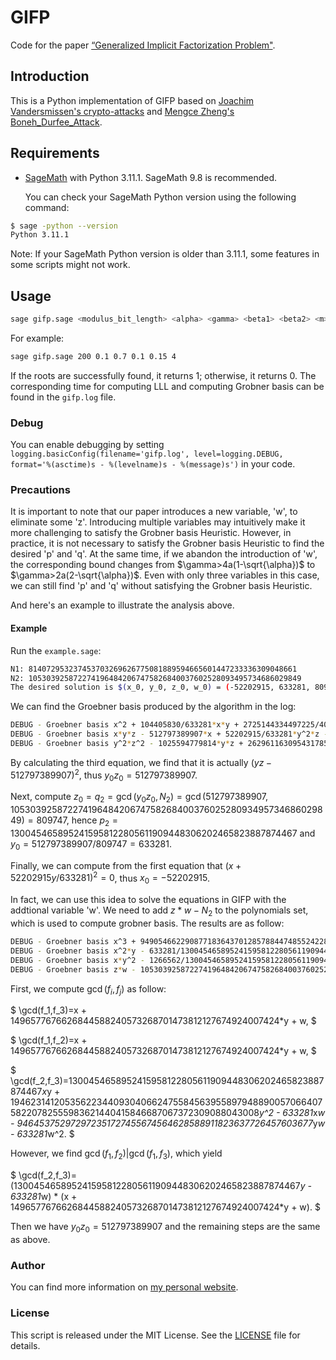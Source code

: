 # GIFP

Code for the paper [“Generalized Implicit Factorization Problem"](https://eprint.iacr.org/2023/1562.pdf).

## Introduction

This is a Python implementation of GIFP based on [Joachim Vandersmissen's crypto-attacks](https://github.com/jvdsn/crypto-attacks) and [Mengce Zheng's Boneh_Durfee_Attack](https://github.com/MengceZheng/Boneh_Durfee_Attack).

## Requirements

- [SageMath](https://www.sagemath.org/) with Python 3.11.1. SageMath 9.8 is recommended.

  You can check your SageMath Python version using the following command:

```bash
$ sage -python --version
Python 3.11.1
```
Note: If your SageMath Python version is older than 3.11.1, some features in some scripts might not work.
## Usage
```bash
sage gifp.sage <modulus_bit_length> <alpha> <gamma> <beta1> <beta2> <m>
```
For example:
```bash
sage gifp.sage 200 0.1 0.7 0.1 0.15 4
```
If the roots are successfully found, it returns 1; otherwise, it returns 0. The corresponding time for computing LLL and computing Grobner basis can be found in the `gifp.log` file.

### Debug

You can enable debugging by setting `logging.basicConfig(filename='gifp.log', level=logging.DEBUG, format='%(asctime)s - %(levelname)s - %(message)s')` in your code.

### Precautions
It is important to note that our paper introduces a new variable, 'w', to eliminate some 'z'. Introducing multiple variables may intuitively make it more challenging to satisfy the Grobner basis Heuristic. However, in practice, it is not necessary to satisfy the Grobner basis Heuristic to find the desired 'p' and 'q'. At the same time, if we abandon the introduction of 'w', the corresponding bound changes from $\gamma>4a(1-\sqrt{\alpha})$ to $\gamma>2a(2-\sqrt{\alpha})$. Even with only three variables in this case, we can still find 'p' and 'q' without satisfying the Grobner basis Heuristic.

And here's an example to illustrate the analysis above.

#### Example
Run the `example.sage`:
```bash
N1: 814072953237453703269626775081889594665601447233336309048661
N2: 1053039258722741964842067475826840037602528093495734686029849
The desired solution is $(x_0, y_0, z_0, w_0) = (-52202915, 633281, 809747, 1300454658952415958122805611909448306202465823887874467)$.
```
We can find the Groebner basis produced by the algorithm in the log:
```bash
DEBUG - Groebner basis x^2 + 104405830/633281*x*y + 2725144334497225/401044824961*y^2
DEBUG - Groebner basis x*y*z - 512797389907*x + 52202915/633281*y^2*z - 42271153812505*y
DEBUG - Groebner basis y^2*z^2 - 1025594779814*y*z + 262961163095431785468649
```
By calculating the third equation, we find that it is actually $(yz - 512797389907)^2$, thus $y_0z_0= 512797389907$.

Next, compute $z_0=q_2=\gcd(y_0z_0, N_2)=\gcd(512797389907, 1053039258722741964842067475826840037602528093495734686029849)= 809747$, hence $p_2=1300454658952415958122805611909448306202465823887874467$ and $y_0=512797389907/809747=633281$.

Finally, we can compute from the first equation that $(x+52202915y/633281)^2=0$, thus $x_0=-52202915$.

In fact, we can use this idea to solve the equations in GIFP with the addtional variable 'w'. We need to add $z*w-N_2$ to the polynomials set, which is used to compute grobner basis. The results are as follow:
```bash
DEBUG - Groebner basis x^3 + 949054662290877183643701285788447485524228569374337758441/1300454658952415958122805611909448306202465823887874467*x^2*w - 1420334021483155590500436908946912519349549371929066972100396907413475503310567648869804939900703343959343104/1300454658952415958122805611909448306202465823887874467*x*y*w + 899470549458874255507707186134809707166201975804710547998443302657499563269034401308056512214152546504854128863579/1691182319991044503095767145359346461066521997444639731559007094215960447978904619750201603152003751150534089*x*w^2 + 3351951982485649274893506249551461531869841455148098344430890360930441007518386744200468574541725856922507964546621512713438470702986642486608412251521024*y^3 - 4242542320356159613723265834226948229596340730191705146444381133524602217522250756879829992614500764308412951710072556854222740843066500782515326238488197595136/1300454658952415958122805611909448306202465823887874467*y^2*w + 1340593898074035779244258664229375579142604039668920409491792222011772083843752654270532390610853319333813450204404294352610256399531879122871090672283032242702254080/1691182319991044503095767145359346461066521997444639731559007094215960447978904619750201603152003751150534089*y*w^2 + 898238038084017563562338227646432387099377320303813307800488091356765552376408791836233455218847553585908501771721/1691182319991044503095767145359346461066521997444639731559007094215960447978904619750201603152003751150534089*w^3
DEBUG - Groebner basis x^2*y - 633281/1300454658952415958122805611909448306202465823887874467*x^2*w + 949054662290877183643701285788447485524228569374285555526/1300454658952415958122805611909448306202465823887874467*x*y*w - 601018285590228993735066793965393812080268992641916930889060806/1691182319991044503095767145359346461066521997444639731559007094215960447978904619750201603152003751150534089*x*w^2 - 2239744742177804210557442280568444278121645497234649534899989100963791871180160945380877493271607115776*y^3 + 2834829348730150494297645905695082363329911974473701304232603086128877736607962862085437499548906533697880064/1300454658952415958122805611909448306202465823887874467*y^2*w - 895773015334304179671600310669677746965728009302019031067149736696175450176300332988340217972126149493913907504695/1691182319991044503095767145359346461066521997444639731559007094215960447978904619750201603152003751150534089*y*w^2 - 600194732363352948804690825504678184747468788882499393858724579/1691182319991044503095767145359346461066521997444639731559007094215960447978904619750201603152003751150534089*w^3
DEBUG - Groebner basis x*y^2 - 1266562/1300454658952415958122805611909448306202465823887874467*x*y*w + 401044824961/1691182319991044503095767145359346461066521997444639731559007094215960447978904619750201603152003751150534089*x*w^2 + 1496577676626844588240573268701473812127674924007424*y^3 - 1894207960604897119413034154741166626129849741276803081821/1300454658952415958122805611909448306202465823887874467*y^2*w + 598547625909600858943938888583246930081868381363631260683838010/1691182319991044503095767145359346461066521997444639731559007094215960447978904619750201603152003751150534089*y*w^2 + 401044824961/1691182319991044503095767145359346461066521997444639731559007094215960447978904619750201603152003751150534089*w^3
DEBUG - Groebner basis z*w - 1053039258722741964842067475826840037602528093495734686029849
```
First, we compute $\gcd(f_i, f_j)$ as follow:

$
\gcd(f_1,f_3)=x + 1496577676626844588240573268701473812127674924007424*y + w,
$

$
\gcd(f_1,f_2)=x + 1496577676626844588240573268701473812127674924007424*y + w,
$

$
\gcd(f_2,f_3)=1300454658952415958122805611909448306202465823887874467*x*y + 1946231412053562234409304066247558456395589794889005706640758220782555983621440415846687067372309088043008*y^2 - 633281*x*w - 946453752972972351727455674564628588911823637726457603677*y*w - 633281*w^2.
$

However, we find $\gcd(f_1,f_2)\vert \gcd(f_1,f_3)$, which yield 

$
\gcd(f_2,f_3)=(1300454658952415958122805611909448306202465823887874467*y - 633281*w) * (x + 1496577676626844588240573268701473812127674924007424*y + w).
$

Then we have $y_0z_0= 512797389907$ and the remaining steps are the same as above.
### Author

You can find more information on [my personal website](https://www.fffmath.com/).

### License

This script is released under the MIT License. See the [LICENSE](LICENSE) file for details.
